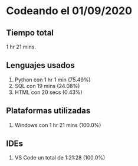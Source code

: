 # Codeando el 01/09/2020

## Tiempo total
1 hr 21 mins.

## Lenguajes usados
1. Python con 1 hr 1 min (75.49%)
1. SQL con 19 mins (24.08%)
1. HTML con 20 secs (0.43%)

## Plataformas utilizadas
1. Windows con 1 hr 21 mins (100.0%)

## IDEs
1. VS Code un total de 1:21:28 (100.0%)
